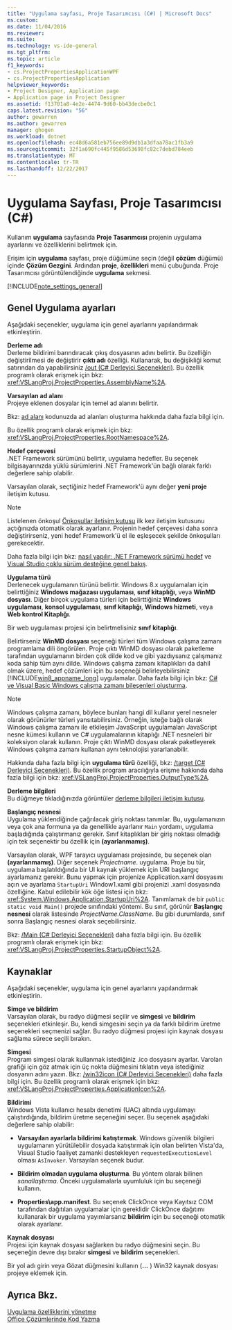 ```yaml
---
title: "Uygulama sayfası, Proje Tasarımcısı (C#) | Microsoft Docs"
ms.custom: 
ms.date: 11/04/2016
ms.reviewer: 
ms.suite: 
ms.technology: vs-ide-general
ms.tgt_pltfrm: 
ms.topic: article
f1_keywords:
- cs.ProjectPropertiesApplicationWPF
- cs.ProjectPropertiesApplication
helpviewer_keywords:
- Project Designer, Application page
- Application page in Project Designer
ms.assetid: f13701a8-4e2e-4474-9d60-bb43decbe0c1
caps.latest.revision: "56"
author: gewarren
ms.author: gewarren
manager: ghogen
ms.workload: dotnet
ms.openlocfilehash: ec48d6a581eb756ee89d9db1a3dfaa78ac1fb3a9
ms.sourcegitcommit: 32f1a690fc445f9586d53698fc82c7debd784eeb
ms.translationtype: MT
ms.contentlocale: tr-TR
ms.lasthandoff: 12/22/2017
---
```

# <a name="application-page-project-designer-c"></a>Uygulama Sayfası, Proje Tasarımcısı (C#)
Kullanım **uygulama** sayfasında **Proje Tasarımcısı** projenin uygulama ayarlarını ve özelliklerini belirtmek için.  
  
Erişim için **uygulama** sayfası, proje düğümüne seçin (değil **çözüm** düğümü) içinde **Çözüm Gezgini**. Ardından **proje**, **özellikleri** menü çubuğunda. Proje Tasarımcısı görüntülendiğinde **uygulama** sekmesi.  
  
[!INCLUDE[note_settings_general](../../data-tools/includes/note_settings_general_md.md)]  
  
## <a name="general-application-settings"></a>Genel Uygulama ayarları  
 Aşağıdaki seçenekler, uygulama için genel ayarlarını yapılandırmak etkinleştirin.  
  
 **Derleme adı**  
 Derleme bildirimi barındıracak çıkış dosyasının adını belirtir. Bu özelliğin değiştirilmesi de değiştirir **çıktı adı** özelliği. Kullanarak, bu değişikliği komut satırından da yapabilirsiniz [/out (C# Derleyici Seçenekleri)](/dotnet/csharp/language-reference/compiler-options/out-compiler-option). Bu özellik programlı olarak erişmek için bkz: <xref:VSLangProj.ProjectProperties.AssemblyName%2A>.  
  
 **Varsayılan ad alanı**  
 Projeye eklenen dosyalar için temel ad alanını belirtir.  
  
 Bkz: [ad alanı](/dotnet/csharp/language-reference/keywords/namespace) kodunuzda ad alanları oluşturma hakkında daha fazla bilgi için.  
  
 Bu özellik programlı olarak erişmek için bkz: <xref:VSLangProj.ProjectProperties.RootNamespace%2A>.  
  
 **Hedef çerçevesi**  
 .NET Framework sürümünü belirtir, uygulama hedefler. Bu seçenek bilgisayarınızda yüklü sürümlerini .NET Framework'ün bağlı olarak farklı değerlere sahip olabilir.  
  
 Varsayılan olarak, seçtiğiniz hedef Framework'ü aynı değer **yeni proje** iletişim kutusu.  
  
> [!NOTE]
>  Listelenen önkoşul [Önkoşullar iletişim kutusu](../../ide/reference/prerequisites-dialog-box.md) ilk kez iletişim kutusunu açtığınızda otomatik olarak ayarlanır. Projenin hedef çerçevesi daha sonra değiştirirseniz, yeni hedef Framework'ü el ile eşleşecek şekilde önkoşulları gerekecektir.  
  
 Daha fazla bilgi için bkz: [nasıl yapılır: .NET Framework sürümü hedef](../../ide/how-to-target-a-version-of-the-dotnet-framework.md) ve [Visual Studio çoklu sürüm desteğine genel bakış](../../ide/visual-studio-multi-targeting-overview.md).  
  
 **Uygulama türü**  
 Derlenecek uygulamanın türünü belirtir. Windows 8.x uygulamaları için belirttiğiniz **Windows mağazası uygulaması**, **sınıf kitaplığı**, veya **WinMD dosyası**. Diğer birçok uygulama türleri için belirttiğiniz **Windows uygulaması**, **konsol uygulaması**, **sınıf kitaplığı**, **Windows hizmeti**, veya **Web kontrol Kitaplığı**.  
  
 Bir web uygulaması projesi için belirtmelisiniz **sınıf kitaplığı**.  
  
 Belirtirseniz **WinMD dosyası** seçeneği türleri tüm Windows çalışma zamanı programlama dili öngörülen. Proje çıktı WinMD dosyası olarak paketleme tarafından uygulamanın birden çok dilde kod ve gibi yazdıysanız çalışmanız koda sahip tüm aynı dilde. Windows çalışma zamanı kitaplıkları da dahil olmak üzere, hedef çözümleri için bu seçeneği belirleyebilirsiniz [!INCLUDE[win8_appname_long](../../debugger/includes/win8_appname_long_md.md)] uygulamalar. Daha fazla bilgi için bkz: [C# ve Visual Basic Windows çalışma zamanı bileşenleri oluşturma](/windows/uwp/winrt-components/creating-windows-runtime-components-in-csharp-and-visual-basic).  
  
> [!NOTE]
>  Windows çalışma zamanı, böylece bunları hangi dil kullanır yerel nesneler olarak görünürler türleri yansıtabilirsiniz. Örneğin, isteğe bağlı olarak Windows çalışma zamanı ile etkileşim JavaScript uygulamaları JavaScript nesne kümesi kullanın ve C# uygulamalarının kitaplığı .NET nesneleri bir koleksiyon olarak kullanın. Proje çıktı WinMD dosyası olarak paketleyerek Windows çalışma zamanı kullanan aynı teknolojisi yararlanabilir.  
  
 Hakkında daha fazla bilgi için **uygulama türü** özelliği, bkz: [/target (C# Derleyici Seçenekleri)](/dotnet/csharp/language-reference/compiler-options/target-compiler-option). Bu özellik program aracılığıyla erişme hakkında daha fazla bilgi için bkz: <xref:VSLangProj.ProjectProperties.OutputType%2A>.  
  
 **Derleme bilgileri**  
 Bu düğmeye tıkladığınızda görüntüler [derleme bilgileri iletişim kutusu](../../ide/reference/assembly-information-dialog-box.md).  
  
 **Başlangıç nesnesi**  
 Uygulama yüklendiğinde çağrılacak giriş noktası tanımlar. Bu, uygulamanızın veya çok ana formuna ya da genellikle ayarlanır `Main` yordamı, uygulama başladığında çalıştırmanız gerekir. Sınıf kitaplıkları bir giriş noktası olmadığı için tek seçenektir bu özellik için **(ayarlanmamış)**.  
  
 Varsayılan olarak, WPF tarayıcı uygulaması projesinde, bu seçenek olan **(ayarlanmamış)**. Diğer seçenek *Projectname*. uygulama. Proje bu tür, uygulama başlatıldığında bir UI kaynak yüklemek için URI başlangıç ayarlamanız gerekir. Bunu yapmak için projenize Application.xaml dosyasını açın ve ayarlama `StartupUri` Window1.xaml gibi projenizi .xaml dosyasında özelliğine. Kabul edilebilir kök öğe listesi için bkz: <xref:System.Windows.Application.StartupUri%2A>. Tanımlamak de bir `public static void Main()` projede sınıfındaki yöntemi. Bu sınıf, görünür **Başlangıç nesnesi** olarak listesinde *ProjectName.ClassName*. Bu gibi durumlarda, sınıf sonra Başlangıç nesnesi olarak seçebilirsiniz.  
  
 Bkz: [/Main (C# Derleyici Seçenekleri)](/dotnet/csharp/language-reference/compiler-options/main-compiler-option) daha fazla bilgi için. Bu özellik programlı olarak erişmek için bkz: <xref:VSLangProj.ProjectProperties.StartupObject%2A>.  
  
## <a name="resources"></a>Kaynaklar  
 Aşağıdaki seçenekler, uygulama için genel ayarlarını yapılandırmak etkinleştirin.  
  
 **Simge ve bildirim**  
 Varsayılan olarak, bu radyo düğmesi seçilir ve **simgesi** ve **bildirim** seçenekleri etkinleşir. Bu, kendi simgesini seçin ya da farklı bildirim üretme seçenekleri seçmenizi sağlar. Bu radyo düğmesi projesi için kaynak dosyası sağlama sürece seçili bırakın.  
  
 **Simgesi**  
 Program simgesi olarak kullanmak istediğiniz .ico dosyasını ayarlar. Varolan grafiği için göz atmak için üç nokta düğmesini tıklatın veya istediğiniz dosyanın adını yazın. Bkz: [/win32icon (C# Derleyici Seçenekleri)](/dotnet/csharp/language-reference/compiler-options/win32icon-compiler-option) daha fazla bilgi için. Bu özellik programlı olarak erişmek için bkz: <xref:VSLangProj.ProjectProperties.ApplicationIcon%2A>.  
  
 **Bildirimi**  
 Windows Vista kullanıcı hesabı denetimi (UAC) altında uygulamayı çalıştırdığında, bildirim üretme seçeneğini seçer. Bu seçenek aşağıdaki değerlere sahip olabilir:  
  
-   **Varsayılan ayarlarla bildirimi katıştırmak**. Windows güvenlik bilgileri uygulamanın yürütülebilir dosyada katıştırmak için olan belirten Vista'da, Visual Studio faaliyet zamanki destekleyen `requestedExecutionLevel` olması `AsInvoker`. Varsayılan seçenek budur.  
  
-   **Bildirim olmadan uygulama oluşturma**. Bu yöntem olarak bilinen *sanallaştırma*. Önceki uygulamalarla uyumluluk için bu seçeneği kullanın.  
  
-   **Properties\app.manifest**. Bu seçenek ClickOnce veya Kayıtsız COM tarafından dağıtılan uygulamalar için gereklidir ClickOnce dağıtımı kullanarak bir uygulama yayımlarsanız **bildirim** için bu seçeneği otomatik olarak ayarlanır.  
  
**Kaynak dosyası**  
Projesi için kaynak dosyası sağlarken bu radyo düğmesini seçin. Bu seçeneğin devre dışı bırakır **simgesi** ve **bildirim** seçenekleri.  
  
Bir yol adı girin veya Gözat düğmesini kullanın (**...** ) Win32 kaynak dosyası projeye eklemek için.  
  
## <a name="see-also"></a>Ayrıca Bkz.  
[Uygulama özelliklerini yönetme](../../ide/application-properties.md)  
[Office Çözümlerinde Kod Yazma](/office-dev/office-dev/writing-code-in-office-solutions)